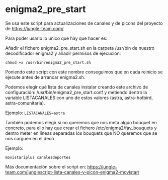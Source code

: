 # enigma2_pre_start

Se usa este script para actualizaciones de canales y de picons del proyecto de https://jungle-team.com/

Para poder usarlo lo único que hay que hacer es:

Añadir el fichero enigma2_pre_start.sh en la carpeta /usr/bin de nuestro decodificador enigma2 y añadir permisos de ejecución:

`chmod +x /usr/bin/enigma2_pre_start.sh`

Poniendo este script con este nombre conseguimos que en cada reinicio se ejecute antes de arrancar enigma2.sh.

Podemos elegir qué lista de canales instalar creando este archivo de configuración: /usr/bin/enigma2_pre_start.conf y metiendo dentro la variable LISTACANALES con uno de estos valores (astra, astra-hotbird, astra-comunitaria). 

Ejemplo: `LISTACANALES=astra`

También podemos elegir si no queremos que nos meta algún bouquet en concreto, para ello hay que crear el fichero /etc/enigma2/fav_bouquets y dentro meter en líneas separadas los bouquets que NO queremos que se nos carguen en el deco 

Ejemplo:

`movistariplus
canalesdeportes`

Más documentación sobre el script en: https://jungle-team.com/junglescript-lista-canales-y-picon-enigma2-movistar/
